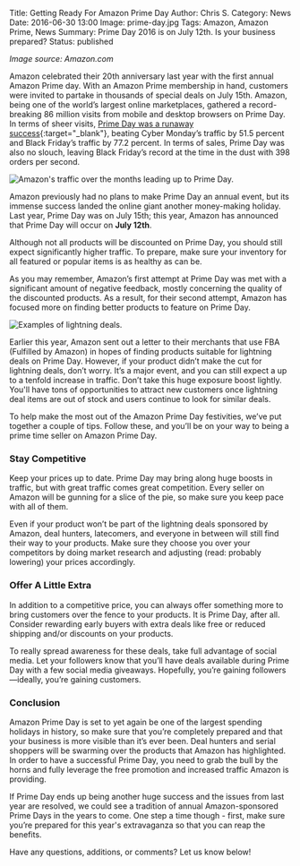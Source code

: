 Title: Getting Ready For Amazon Prime Day
Author: Chris S.
Category: News
Date: 2016-06-30 13:00
Image: prime-day.jpg
Tags: Amazon, Amazon Prime, News
Summary: Prime Day 2016 is on July 12th. Is your business prepared?
Status: published

*Image source: Amazon.com*

Amazon celebrated their 20th anniversary last year with the first annual Amazon Prime day. With an Amazon Prime membership in hand, customers were invited to partake in thousands of special deals on July 15th. Amazon, being one of the world’s largest online marketplaces, gathered a record-breaking 86 million visits from mobile and desktop browsers on Prime Day. In terms of sheer visits, [Prime Day was a runaway success](http://www.experian.com/blogs/marketing-forward/2015/07/17/amazon-prime-day-huge-success){:target="_blank"}, beating Cyber Monday’s traffic by 51.5 percent and Black Friday’s traffic by 77.2 percent. In terms of sales, Prime Day was also no slouch, leaving Black Friday’s record at the time in the dust with 398 orders per second.

![Amazon's traffic over the months leading up to Prime Day.](/images/blog/2016/06/amazon-prime-day-daily-traffic-chart-hitwise.png)

Amazon previously had no plans to make Prime Day an annual event, but its immense success landed the online giant another money-making holiday. Last year, Prime Day was on July 15th; this year, Amazon has announced that Prime Day will occur on **July 12th**.

Although not all products will be discounted on Prime Day, you should still expect significantly higher traffic. To prepare, make sure your inventory for all featured or popular items is as healthy as can be. 

As you may remember, Amazon’s first attempt at Prime Day was met with a significant amount of negative feedback, mostly concerning the quality of the discounted products. As a result, for their second attempt, Amazon has focused more on finding better products to feature on Prime Day.

![Examples of lightning deals.](/images/blog/2016/06/amazon_hacks_lightning_deals.jpg)

Earlier this year, Amazon sent out a letter to their merchants that use FBA (Fulfilled by Amazon) in hopes of finding products suitable for lightning deals on Prime Day. However, if your product didn’t make the cut for lightning deals, don’t worry. It’s a major event, and you can still expect a up to a tenfold increase in traffic. Don’t take this huge exposure boost lightly. You'll have tons of opportunities to attract new customers once lightning deal items are out of stock and users continue to look for similar deals.

To help make the most out of the Amazon Prime Day festivities, we’ve put together a couple of tips. Follow these, and you’ll be on your way to being a prime time seller on Amazon Prime Day.

### Stay Competitive 

Keep your prices up to date. Prime Day may bring along huge boosts in traffic, but with great traffic comes great competition. Every seller on Amazon will be gunning for a slice of the pie, so make sure you keep pace with all of them. 

Even if your product won’t be part of the lightning deals sponsored by Amazon, deal hunters, latecomers, and everyone in between will still find their way to your products. Make sure they choose you over your competitors by doing market research and adjusting (read: probably lowering) your prices accordingly.

### Offer A Little Extra

In addition to a competitive price, you can always offer something more to bring customers over the fence to your products. It is Prime Day, after all. Consider rewarding early buyers with extra deals like free or reduced shipping and/or discounts on your products. 

To really spread awareness for these deals, take full advantage of social media. Let your followers know that you’ll have deals available during Prime Day with a few social media giveaways. Hopefully, you’re gaining followers—ideally, you’re gaining customers.

### Conclusion

Amazon Prime Day is set to yet again be one of the largest spending holidays in history, so make sure that you’re completely prepared and that your business is more visible than it’s ever been. Deal hunters and serial shoppers will be swarming over the products that Amazon has highlighted. In order to have a successful Prime Day, you need to grab the bull by the horns and fully leverage the free promotion and increased traffic Amazon is providing. 

If Prime Day ends up being another huge success and the issues from last year are resolved, we could see a tradition of annual Amazon-sponsored Prime Days in the years to come. One step a time though - first, make sure you’re prepared for this year's extravaganza so that you can reap the benefits.

Have any questions, additions, or comments? Let us know below!
